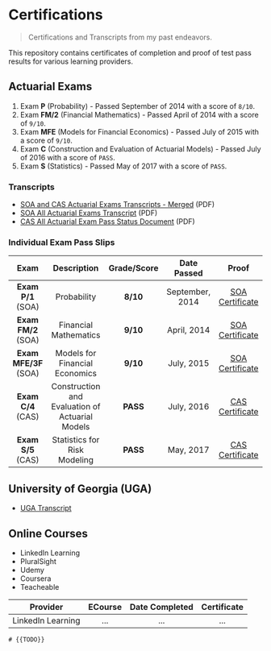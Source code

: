 # Certifications

> Certifications and Transcripts from my past endeavors.

This repository contains certificates of completion and proof of test pass results for various learning providers.

<!-- START doctoc generated TOC please keep comment here to allow auto update -->

<!-- END doctoc generated TOC please keep comment here to allow auto update -->

## Actuarial Exams

1. Exam **P** (Probability) - Passed September of 2014 with a score of `8/10`.
2. Exam **FM/2** (Financial Mathematics) - Passed April of 2014 with a score of `9/10`.
3. Exam **MFE** (Models for Financial Economics) - Passed July of 2015 with a score of `9/10`.
4. Exam **C** (Construction and Evaluation of Actuarial Models) - Passed July of 2016 with a score of `PASS`.
5. Exam **S** (Statistics) - Passed May of 2017 with a score of `PASS`.

### Transcripts

- [SOA and CAS Actuarial Exams Transcripts - Merged](src/actuarial/SOA_CAS_ActuarialExams_Transcripts_Merged.pdf) (PDF)
- [SOA All Actuarial Exams Transcript](src/actuarial/SOA_ActuarialExams_Transcript.pdf) (PDF)
- [CAS All Actuarial Exam Pass Status Document](./src/actuarial/CAS_ActuarialExams_Transcript.pdf) (PDF)

### Individual Exam Pass Slips

| Exam | Description | Grade/Score | Date Passed | Proof |
| :--: | :---------: | :---------: | :---------: | :---: |
| **Exam P/1** (SOA) | Probability | **8/10** | September, 2014 | [SOA Certificate](src/actuarial/01_SOA_Actuarial_Exam_P_GradeSlip.pdf) |
| **Exam FM/2** (SOA) | Financial Mathematics | **9/10** | April, 2014 | [SOA Certificate](src/actuarial/02_SOA_Actuarial_Exam_FM_GradeSlip.pdf) |
| **Exam MFE/3F** (SOA) | Models for Financial Economics | **9/10** | July, 2015 | [SOA Certificate](src/actuarial/03_SOA_Actuarial_Exam_MFE_GradeSlip.pdf) |
| **Exam C/4** (CAS) | Construction and Evaluation of Actuarial Models | **PASS** | July, 2016 | [CAS Certificate](src/actuarial/04_CAS_Actuarial_Exam_C_GradeSlip.pdf) |
| **Exam S/5** (CAS) | Statistics for Risk Modeling | **PASS** | May, 2017 | [CAS Certificate](src/actuarial/05_CAS_Actuarial_Exam_5S_GradeSlip.pdf) |

## University of Georgia (UGA)

- [UGA Transcript](src/uga/UGA-Official-Transcript.pdf)

## Online Courses

- LinkedIn Learning
- PluralSight
- Udemy
- Coursera
- Teacheable


| Provider | ECourse | Date Completed | Certificate |
| :-:|:-:|:-:|:-:|
| LinkedIn Learning | ... | ... | ... |

`# {{TODO}}`
